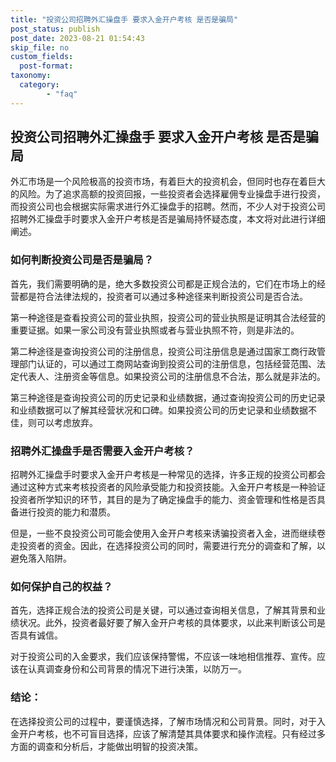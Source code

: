 ```yaml
---
title: "投资公司招聘外汇操盘手 要求入金开户考核 是否是骗局"
post_status: publish
post_date: 2023-08-21 01:54:43
skip_file: no
custom_fields: 
  post-format: 
taxonomy:
  category:
        - "faq"
---
```


## 投资公司招聘外汇操盘手 要求入金开户考核 是否是骗局

外汇市场是一个风险极高的投资市场，有着巨大的投资机会，但同时也存在着巨大的风险。为了追求高额的投资回报，一些投资者会选择雇佣专业操盘手进行投资，而投资公司也会根据实际需求进行外汇操盘手的招聘。然而，不少人对于投资公司招聘外汇操盘手时要求入金开户考核是否是骗局持怀疑态度，本文将对此进行详细阐述。

### 如何判断投资公司是否是骗局？

首先，我们需要明确的是，绝大多数投资公司都是正规合法的，它们在市场上的经营都是符合法律法规的，投资者可以通过多种途径来判断投资公司是否合法。

第一种途径是查看投资公司的营业执照，投资公司的营业执照是证明其合法经营的重要证据。如果一家公司没有营业执照或者与营业执照不符，则是非法的。

第二种途径是查询投资公司的注册信息，投资公司注册信息是通过国家工商行政管理部门认证的，可以通过工商网站查询到投资公司的注册信息，包括经营范围、法定代表人、注册资金等信息。如果投资公司的注册信息不合法，那么就是非法的。

第三种途径是查询投资公司的历史记录和业绩数据，通过查询投资公司的历史记录和业绩数据可以了解其经营状况和口碑。如果投资公司的历史记录和业绩数据不佳，则可以考虑放弃。

### 招聘外汇操盘手是否需要入金开户考核？

招聘外汇操盘手时要求入金开户考核是一种常见的选择，许多正规的投资公司都会通过这种方式来考核投资者的风险承受能力和投资技能。入金开户考核是一种验证投资者所学知识的环节，其目的是为了确定操盘手的能力、资金管理和性格是否具备进行投资的能力和潜质。

但是，一些不良投资公司可能会使用入金开户考核来诱骗投资者入金，进而继续卷走投资者的资金。因此，在选择投资公司的同时，需要进行充分的调查和了解，以避免落入陷阱。

### 如何保护自己的权益？

首先，选择正规合法的投资公司是关键，可以通过查询相关信息，了解其背景和业绩状况。此外，投资者最好要了解入金开户考核的具体要求，以此来判断该公司是否具有诚信。

对于投资公司的入金要求，我们应该保持警惕，不应该一味地相信推荐、宣传。应该在认真调查身份和公司背景的情况下进行决策，以防万一。

### 结论：

在选择投资公司的过程中，要谨慎选择，了解市场情况和公司背景。同时，对于入金开户考核，也不可盲目选择，应该了解清楚其具体要求和操作流程。只有经过多方面的调查和分析后，才能做出明智的投资决策。
